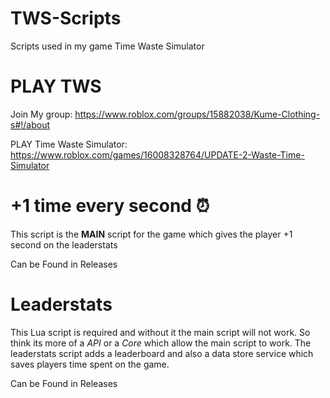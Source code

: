 # TWS-Scripts
Scripts used in my game Time Waste Simulator

# PLAY TWS
Join My group: https://www.roblox.com/groups/15882038/Kume-Clothing-s#!/about











PLAY Time Waste Simulator: https://www.roblox.com/games/16008328764/UPDATE-2-Waste-Time-Simulator

# +1 time every second ⏰
This script is the **MAIN** script for the game which gives the player +1 second on the leaderstats 








Can be Found in Releases 

# Leaderstats 
This Lua script is required and without it the main script will not work. So think its more of a *API* or a *Core* which allow the main script to work.
The leaderstats script adds a leaderboard and also a data store service which saves players time spent on the game. 
















Can be Found in Releases 




